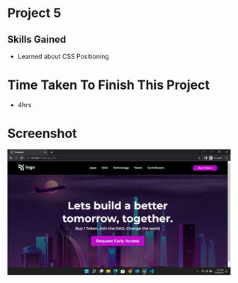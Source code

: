 # Project 5
## Skills Gained
- Learned about CSS Positioning

# Time Taken To Finish This Project
- 4hrs

# Screenshot
![Project 11](./Screenshot-5.png)